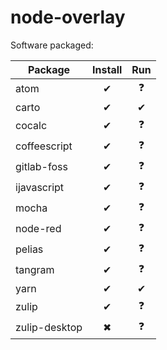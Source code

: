 # node-overlay
Software packaged:

| Package       | Install | Run |
|---------------|:-------:|:---:|
| atom          | ✔       | ❓   |
| carto         | ✔       | ✔   |
| cocalc        | ✔       | ❓   |
| coffeescript  | ✔       | ❓   |
| gitlab-foss   | ✔       | ❓   |
| ijavascript   | ✔       | ❓   |
| mocha         | ✔       | ❓   |
| node-red      | ✔       | ❓   |
| pelias        | ✔       | ❓   |
| tangram       | ✔       | ❓   |
| yarn          | ✔       | ✔   |
| zulip         | ✔       | ❓   |
| zulip-desktop | ✖       | ❓   |
